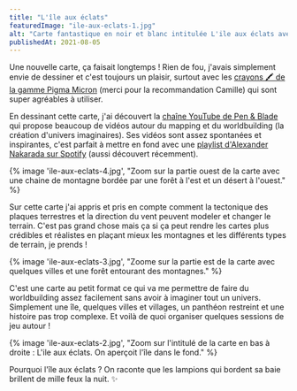 ```yaml
---
title: "L'île aux éclats"
featuredImage: "ile-aux-eclats-1.jpg"
alt: "Carte fantastique en noir et blanc intitulée L'ile aux éclats avec 2 crayons sur le côté. Elle représente une île en forme de baleine entourée par de l'eau."
publishedAt: 2021-08-05
---
```


Une nouvelle carte, ça faisait longtemps ! Rien de fou, j'avais simplement envie de dessiner et c'est toujours un plaisir, surtout avec les [crayons 🖍 de la gamme Pigma Micron](https://www.sakuraofamerica.com/product/pigma-micron/) (merci pour la recommandation Camille) qui sont super agréables à utiliser.

En dessinant cette carte, j'ai découvert la [chaîne YouTube de Pen & Blade](https://www.youtube.com/c/PenandBlade/featured) qui propose beaucoup de vidéos autour du mapping et du worldbuilding (la création d'univers imaginaires). Ses vidéos sont assez spontanées et inspirantes, c'est parfait à mettre en fond avec une [playlist d'Alexander Nakarada sur Spotify](https://open.spotify.com/album/68waoBzAFeo2BJv38KjI5O?si=EWhNwkrhQq21SOveJtDftA&dl_branch=1) (aussi découvert récemment).

{% image 'ile-aux-eclats-4.jpg', "Zoom sur la partie ouest de la carte avec une chaine de montagne bordée par une forêt à l'est et un désert à l'ouest." %}

Sur cette carte j'ai appris et pris en compte comment la tectonique des plaques terrestres et la direction du vent peuvent modeler et changer le terrain. C'est pas grand chose mais ça si ça peut rendre les cartes plus crédibles et réalistes en plaçant mieux les montagnes et les différents types de terrain, je prends !

{% image 'ile-aux-eclats-3.jpg', "Zoome sur la partie est de la carte avec quelques villes et une forêt entourant des montagnes." %}

C'est une carte au petit format ce qui va me permettre de faire du worldbuilding assez facilement sans avoir à imaginer tout un univers. Simplement une île, quelques villes et villages, un panthéon restreint et une histoire pas trop complexe. Et voilà de quoi organiser quelques sessions de jeu autour !

{% image 'ile-aux-eclats-2.jpg', "Zoom sur l'intitulé de la carte en bas à droite : L'ile aux éclats. On aperçoit l'île dans le fond." %}

Pourquoi l'île aux éclats ? On raconte que les lampions qui bordent sa baie brillent de mille feux la nuit. ✨